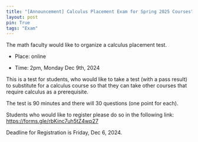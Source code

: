```yaml
---
title: "[Announcement] Calculus Placement Exam for Spring 2025 Courses"
layout: post
pin: True 
tags: "Exam"
---
```

The math faculty would like to organize a calculus placement test. 

- Place: online

- Time: 2pm, Monday Dec 9th, 2024

This is a test for students, who would like to take a test (with a pass result) 
to substitute for a calculus course so that they can take other courses that 
require calculus as a prerequisite.

The test is 90 minutes and there will 30 questions (one point for each).


Students who would like to register please do so in the following link:
<https://forms.gle/rbKinc7uh5tZ4wp27>

Deadline for Registration is Friday, Dec 6, 2024.
